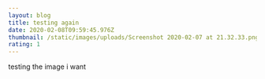 ```yaml
---
layout: blog
title: testing again
date: 2020-02-08T09:59:45.976Z
thumbnail: /static/images/uploads/Screenshot 2020-02-07 at 21.32.33.png
rating: 1
---
```

testing the image i want
